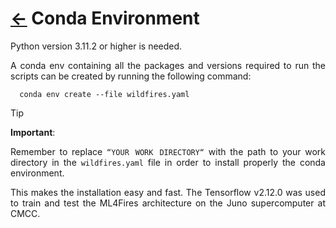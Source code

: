 # [&larr;](../README.md) Conda Environment

Python version 3.11.2 or higher is needed.

<p align="justify"> A conda env containing all the packages and versions required to run the scripts can be created by running the following command: </p>

      conda env create --file wildfires.yaml

> [!TIP]
> **Important**: <p align="justify"> Remember to replace `“YOUR WORK DIRECTORY“` with the path to your work directory in the `wildfires.yaml` file in order to install properly the conda environment.</p>

<p align="justify"> This makes the installation easy and fast. The Tensorflow v2.12.0 was used to train and test the ML4Fires architecture on the <a href="https://www.cmcc.it/super-computing-center-scc" style="text-decoration:none;"> Juno </a> supercomputer at CMCC. </p>
